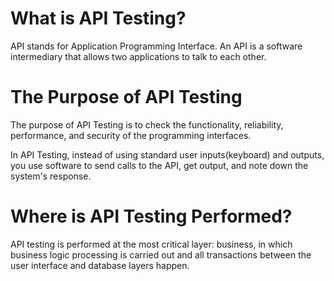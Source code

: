 # What is API Testing?

API stands for Application Programming Interface. An API is a software intermediary that allows two applications to talk
to each other.

# The Purpose of API Testing

The purpose of API Testing is to check the functionality, reliability, performance, and security of the programming interfaces.

In API Testing, instead of using standard user inputs(keyboard) and outputs, you use software to send calls to the API, get output, and note down the system's response.

# Where is API Testing Performed?

API testing is performed at the most critical layer: business, in which business logic processing is carried out and all transactions between the user interface and database layers happen.
